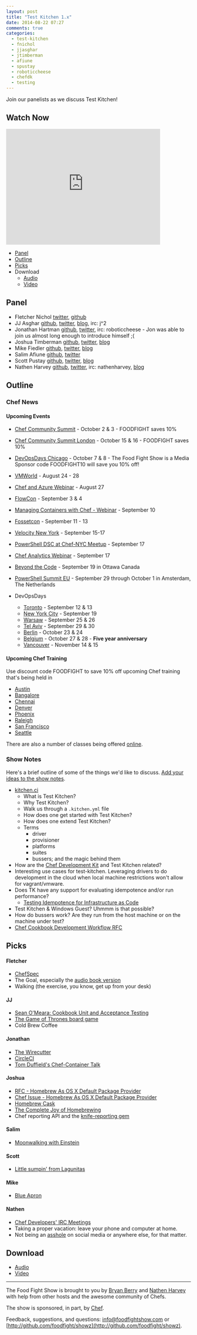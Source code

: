 ```yaml
---
layout: post
title: "Test Kitchen 1.x"
date: 2014-08-22 07:27
comments: true
categories:
  - test-kitchen
  - fnichol
  - jjasghar
  - jtimberman
  - afiune
  - spustay
  - roboticcheese
  - chefdk
  - testing
---
```


Join our panelists as we discuss Test Kitchen!

## Watch Now

<iframe width="420" height="315" src="http://www.youtube.com/embed/5YnqVzESGR4" frameborder="0" allowfullscreen></iframe>

* [Panel](http://foodfightshow.org/2014/08/test-kitchen.html#panel)
* [Outline](http://foodfightshow.org/2014/08/test-kitchen.html#outline)
* [Picks](http://foodfightshow.org/2014/08/test-kitchen.html#picks)
* Download
  * [Audio](http://traffic.libsyn.com/foodfight/FoodFightShow77-Test_Kitchen.mp3)
  * [Video](http://youtu.be/5YnqVzESGR4)


Panel<a name="panel"></a>
-----
* Fletcher Nichol [twitter](http://twitter.com/fnichol), [github](https://github.com/fnichol)
* JJ Asghar [github](https://github.com/jjasghar), [twitter](http://twitter.com/jjasghar), [blog](http://jjasghar.github.io), irc: j^2
* Jonathan Hartman [github](http://github.com/roboticcheese), [twitter](http://twitter.com/roboticcheese), irc: roboticcheese - Jon was able to join us almost long enough to introduce himself ;(
* Joshua Timberman [github](https://github.com/jtimberman), [twitter](https://twitter.com/jtimberman), [blog](http://jtimberman.housepub.org)
* Mike Fiedler [github](http://github.com/miketheman), [twitter](http://twitter.com/mikefiedler), [blog](http://www.miketheman.net)
* Salim Afiune [github](http://github.com/afiune), [twitter](https://twitter.com/afiune)
* Scott Pustay [github](https://github.com/muskox), [twitter](https://twitter.com/spustay), [blog](http://scottpustay.com/)
* Nathen Harvey [github](http://github.com/nathenharvey), [twitter](http://twitter.com/nathenharvey), irc: nathenharvey, [blog](http://nathenharvey.com)

Outline<a name="outline"></a>
-------

### Chef News

#### Upcoming Events
* [Chef Community Summit](http://getchef.com/summit) - October 2 & 3 - FOODFIGHT saves 10%
* [Chef Community Summit London](http://getchef.com/summit-london) - October 15 & 16  - FOODFIGHT saves 10%

* [DevOpsDays Chicago](http://devopsdays.org/events/2014-chicago/) - October 7 & 8 - The Food Fight Show is a Media Sponsor code FOODFIGHT10 will save you 10% off!

* [VMWorld](http://www.getchef.com/blog/event/vmworld-san-francisco-ca/) - August 24 - 28
* [Chef and Azure Webinar](http://www.getchef.com/blog/event/webinar-chef-azure-awesome-episode-2-windows-server-automation/) - August 27
* [FlowCon](http://www.getchef.com/blog/event/flowcon-san-francisco-ca/) - September 3 & 4
* [Managing Containers with Chef - Webinar](http://www.getchef.com/blog/event/webinar-managing-containers-with-chef/) - September 10
* [Fossetcon](http://fossetcon.org/2014/) - September 11 - 13
* [Velocity New York](http://www.getchef.com/blog/event/velocity-new-york/) - September 15-17
* [PowerShell DSC at Chef-NYC Meetup](http://www.meetup.com/Chef-NYC/events/197048342/) - September 17
* [Chef Analytics Webinar](http://www.getchef.com/blog/event/webinar-chef-analytics/) - September 17
* [Beyond the Code](http://beyondthecode.io/) - September 19 in Ottawa Canada
* [PowerShell Summit EU](http://powershell.org/wp/community-events/summit/) - September 29 through October 1 in Amsterdam, The Netherlands


* DevOpsDays
  * [Toronto](http://devopsdays.org/events/2014-toronto/) - September 12 & 13
  * [New York City](http://devopsdays.org/events/2014-newyork/) - September 19
  * [Warsaw](http://devopsdays.org/events/2014-warsaw/) - September 25 & 26
  * [Tel Aviv](http://devopsdays.org/events/2014-telaviv/) - September 29 & 30
  * [Berlin](http://devopsdays.org/events/2014-berlin/) - October 23 & 24
  * [Belgium](http://devopsdays.org/events/2014-belgium/) - October 27 & 28 - **Five year anniversary**
  * [Vancouver](http://devopsdays.org/events/2014-vancouver/) - November 14 & 15

#### Upcoming Chef Training

Use discount code FOODFIGHT to save 10% off upcoming Chef training that's being held in

* [Austin](http://www.getchef.com/blog/events/category/training-events/)
* [Bangalore](http://www.getchef.com/blog/event/2-day-chef-fundamentals-bangalore-india-2/)
* [Chennai](http://www.getchef.com/blog/event/2-day-chef-fundamentals-chennai-india/)
* [Denver](http://www.getchef.com/blog/event/2-day-chef-fundamentals-denver-2/)
* [Phoenix](http://www.getchef.com/blog/event/2-day-chef-fundamentals-phoenix-az/)
* [Raleigh](http://www.getchef.com/blog/event/2-day-chef-fundamentals-raleigh-nc-2/)
* [San Francisco](http://www.getchef.com/blog/events/category/training-events/)
* [Seattle](http://www.getchef.com/blog/event/2-day-chef-fundamentals-seattle-3/)

There are also a number of classes being offered [online](http://www.getchef.com/blog/events/category/training-events/).

### Show Notes

Here's a brief outline of some of the things we'd like to discuss.  [Add your ideas to the show notes](https://github.com/foodfight/showz/blob/master/scripts/episode77-test-kitchen.md).

* [kitchen.ci](http://kitchen.ci)
  * What is Test Kitchen?
  * Why Test Kitchen?
  * Walk us through a `.kitchen.yml` file
  * How does one get started with Test Kitchen?
  * How does one extend Test Kitchen?
  * Terms
    * driver
    * provisioner
    * platforms
    * suites
    * bussers; and the magic behind them
* How are the [Chef Development Kit](http://downloads.getchef.com/chef-dk/) and Test Kitchen related?
* Interesting use cases for test-kitchen. Leveraging drivers to do development in the cloud when local machine restrictions won't allow for vagrant/vmware.
* Does TK have any support for evaluating idempotence and/or run performance?
  * [Testing Idempotence for Infrastructure as Code](http://dsg.tuwien.ac.at/staff/hummer/slides/toaster/#/)
* Test Kitchen & Windows Guest? Uhmmm is that possible?
* How do bussers work? Are they run from the host machine or on the machine under test?
* [Chef Cookbook Development Workflow RFC](https://github.com/opscode/chef-rfc/pull/34)

Picks<a name="picks"></a>
-----

#### Fletcher

* [ChefSpec](http://sethvargo.github.io/chefspec/)
* The Goal, especially the [audio book version](http://www.audible.com/pd/Business/The-Goal-Audiobook/B00IFG88SM)
* Walking (the exercise, you know, get up from your desk)

#### JJ

* [Sean O'Meara:  Cookbook Unit and Acceptance Testing](http://vimeo.com/98938732)
* [The Game of Thrones board game](http://www.amazon.com/Game-Thrones-The-Board-Second-Edition/dp/1589947207#)
* Cold Brew Coffee

#### Jonathan

* [The Wirecutter](http://thewirecutter.com)
* [CircleCI](https://circleci.com)
* [Tom Duffield's Chef-Container Talk](https://www.youtube.com/watch?v=S_-U949pcUA)

#### Joshua

* [RFC - Homebrew As OS X Default Package Provider](https://github.com/opscode/chef-rfc/issues/28)
* [Chef Issue - Homebrew As OS X Default Package Provider](https://github.com/opscode/chef/issues/1709)
* [Homebrew Cask](http://caskroom.io/)
* [The Complete Joy of Homebrewing](http://www.amazon.com/The-Complete-Homebrewing-Third-Edition/dp/0060531053)
* Chef reporting API and the [knife-reporting gem](http://rubygems.org/gems/knife-reporting)

#### Salim

* [Moonwalking with Einstein](http://joshuafoer.com/moonwalking-with-einstein/)

#### Scott

* [Little sumpin' from Lagunitas](http://lagunitas.com/beers/little-sumpin-sumpin/)

#### Mike

* [Blue Apron](http://www.blueapron.com/)

#### Nathen

* [Chef Developers' IRC Meetings](http://github.com/opscode/chef-community-irc-meetings)
* Taking a proper vacation:  leave your phone and computer at home.
* Not being an [asshole](http://www.amazon.com/The-Asshole-Rule-Civilized-Workplace/dp/0446698202) on social media or anywhere else, for that matter.

Download
--------
* [Audio](http://traffic.libsyn.com/foodfight/FoodFightShow77-Test_Kitchen.mp3)
* [Video](http://youtu.be/5YnqVzESGR4)

<hr />

The Food Fight Show is brought to you by [Bryan Berry](https://twitter.com/bryanwb) and [Nathen Harvey](https://twitter.com/nathenharvey) with help from other hosts and the awesome community of Chefs.

The show is sponsored, in part, by [Chef](http://www.getchef.com).

Feedback, suggestions, and questions:  [info@foodfightshow.com](mailto:info@foodfightshow.com) or  [http://github.com/foodfight/showz](http://github.com/foodfight/showz).
